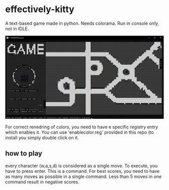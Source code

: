 # effectively-kitty
A text-based game made in python. 
Needs colorama.
Run in console only, not in IDLE.

![screenshot](preview.png)

For correct renedring of colors, you need to have e specific registry entry which enables it.
You can use 'enablecolor.reg' provided in this repo (to install you simply double click on it.

## how to play

every character (w,a,s,d) is considered as a single move. To execute, you have to press enter. This is a command.
For best scores, you need to have as many moves as possible in a single command. Less than 5 moves in one command result in negative scores.
